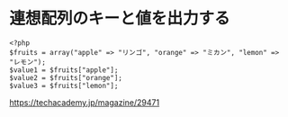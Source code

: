# 連想配列のキーと値を出力する
```
<?php
$fruits = array("apple" => "リンゴ", "orange" => "ミカン", "lemon" => "レモン");
$value1 = $fruits["apple"];
$value2 = $fruits["orange"];
$value3 = $fruits["lemon"];
```
https://techacademy.jp/magazine/29471
